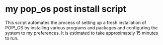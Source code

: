 # my pop_os post install script

This script automates the process of setting up a fresh installation of POP!_OS by 
installing various programs and packages and configuring the system to my 
preferences. It is estimated to take approximately 15 minutes to run.
